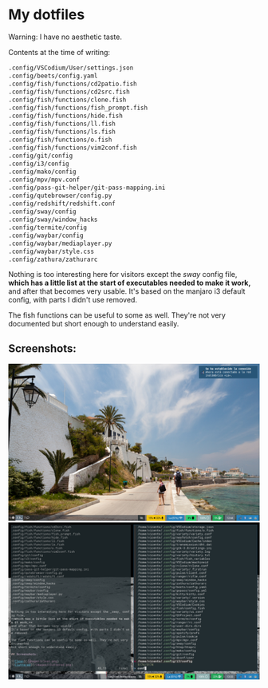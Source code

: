 # My dotfiles

Warning: I have no aesthetic taste.

Contents at the time of writing:

```
.config/VSCodium/User/settings.json
.config/beets/config.yaml
.config/fish/functions/cd2patio.fish
.config/fish/functions/cd2src.fish
.config/fish/functions/clone.fish
.config/fish/functions/fish_prompt.fish
.config/fish/functions/hide.fish
.config/fish/functions/ll.fish
.config/fish/functions/ls.fish
.config/fish/functions/o.fish
.config/fish/functions/vim2conf.fish
.config/git/config
.config/i3/config
.config/mako/config
.config/mpv/mpv.conf
.config/pass-git-helper/git-pass-mapping.ini
.config/qutebrowser/config.py
.config/redshift/redshift.conf
.config/sway/config
.config/sway/window_hacks
.config/termite/config
.config/waybar/config
.config/waybar/mediaplayer.py
.config/waybar/style.css
.config/zathura/zathurarc
```

Nothing is too interesting here for visitors except the _sway_ config file,
**which has a little list at the start of executables needed to make it work,**
and after that becomes very usable.
It's based on the manjaro i3 default config, with parts I didn't use removed.

The fish functions can be useful to some as well. They're not very documented
but short enough to understand easily.

## Screenshots:

![Clean](/images/clean.png)
![Cluttered](/images/cluttered.png)
